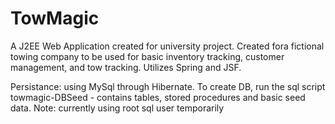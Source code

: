 # TowMagic

A J2EE Web Application created for university project. Created fora fictional towing company to be used for basic inventory tracking, customer management, and tow tracking.
Utilizes Spring and JSF.


Persistance: using MySql through Hibernate. To create DB, run the sql script towmagic-DBSeed - contains tables, stored procedures and basic seed data. Note: currently using root sql user temporarily
